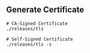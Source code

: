 ## Generate Certificate

```shell
# CA-Signed Certificate
./releases/tls

# Self-Signed Certificate
./releases/tls -s
```